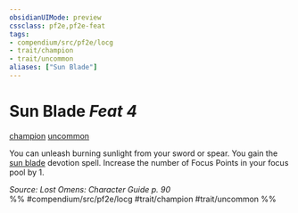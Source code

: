 ```yaml
---
obsidianUIMode: preview
cssclass: pf2e,pf2e-feat
tags:
- compendium/src/pf2e/locg
- trait/champion
- trait/uncommon
aliases: ["Sun Blade"]
---
```

# Sun Blade  *Feat 4*  
[champion](Reference/Rules/Traits/champion.md "Champion Class Trait")  [uncommon](uncommon.md "Uncommon Rarity Trait")  


You can unleash burning sunlight from your sword or spear. You gain the [sun blade](Reference/Compendium/Spells/sun-blade-locg.md) devotion spell. Increase the number of Focus Points in your focus pool by 1.

*Source: Lost Omens: Character Guide p. 90*  
%% #compendium/src/pf2e/locg #trait/champion #trait/uncommon %%